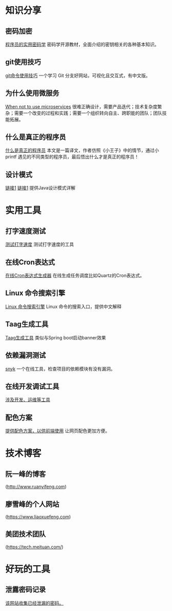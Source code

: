# 知识分享

## 密码加密
[程序员的实用密码学](https://cryptobook.nakov.com/)
密码学开源教材，全面介绍的密钥相关的各种基本知识。

## git使用技巧
[git命令使用技巧](https://learngitbranching.js.org/)
一个学习 Git 分支好网站，可视化且交互式，有中文版。

## 为什么使用微服务
[When not to use microservices](https://www.feval.fr/posts/microservices/)
很难正确设计，需要产品迭代；技术复杂度繁杂；需要一个改变的过程和实践；需要一个组织转向自主、跨职能的团队；团队技能拓展。

## 什么是真正的程序员
[什么是真正的程序员](https://www.cnblogs.com/xueweihan/p/5220513.html)
本文是一篇译文，作者仿照《小王子》中的情节，通过小 printf 遇见的不同类型的程序员，最后悟出什么才是真正的程序员！

## 设计模式
[链接1](https://design-patterns.readthedocs.io/zh_CN/latest/read_uml.html)
[链接1](http://blog.anxpp.com/index.php/archives/489/)
提供Java设计模式详解

# 实用工具

## 打字速度测试
[测试打字速度](https://wwwtyro.github.io/keyzen/)
测试打字速度的工具

## 在线Cron表达式
[在线Cron表达式生成器](http://cron.qqe2.com/)
在线生成任务调度比如Quartz的Cron表达式。

## Linux 命令搜索引擎
[Linux 命令搜索引擎](https://git.io/linux )
Linux 命令的搜索入口，提供中文解释

## Taag生成工具
[Taag生成工具](http://patorjk.com/software/taag/)
类似与Spring boot启动banner效果

## 依赖漏洞测试
[snyk](https://snyk.io/)
一个在线工具，检查项目的依赖模块有没有漏洞。

## 在线开发调试工具
[涉及开发、运维等工具](https://tool.apizl.com/)

## 配色方案
[提供配色方案，以供前端使用](https://flatuicolors.com/)
让网页配色更加方便。

# 技术博客

## 阮一峰的博客
(http://www.ruanyifeng.com)

## 廖雪峰的个人网站
(https://www.liaoxuefeng.com)

## 美团技术团队
(https://tech.meituan.com/)

# 好玩的工具

## 泄露密码记录
[该网站收集已经泄漏的密码。](https://haveibeenpwned.com)
